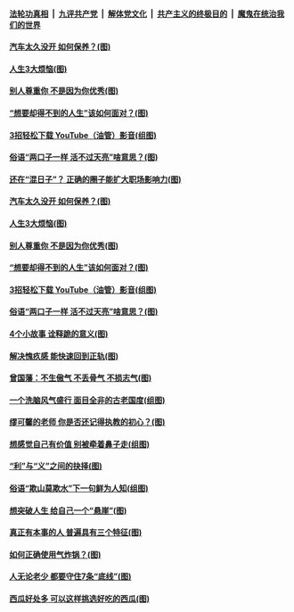 

####  [法轮功真相](../../../../basic/blob/master/README.md?t=06200602) &nbsp;|&nbsp; [九评共产党](../../../../9ping.md/blob/master/README.md?t=06200602) &nbsp;|&nbsp; [解体党文化](../../../../jtdwh.md/blob/master/README.md?t=06200602)  &nbsp;|&nbsp; [共产主义的终极目的](../../../../gczydzjmd.md/blob/master/README.md?t=06200602) &nbsp;|&nbsp; [魔鬼在统治我们的世界](../../../../mgztzwmdsj.md/blob/master/README.md?t=06200602) 

#### [汽车太久没开 如何保养？(图)](../pages/p8/937035.md?t=06200602) 

#### [人生3大烦恼(图)](../pages/p8/936959.md?t=06200602) 

#### [别人尊重你 不是因为你优秀(图)](../pages/p8/936253.md?t=06200602) 

#### [“想要却得不到的人生”该如何面对？(图)](../pages/p8/936933.md?t=06200602) 

#### [3招轻松下载 YouTube（油管）影音(组图)](../pages/p8/936922.md?t=06200602) 

#### [俗语“两口子一样 活不过天亮”啥意思？(图)](../pages/p8/936917.md?t=06200602) 

#### [还在“混日子”？ 正确的圈子能扩大职场影响力(图)](../pages/p8/937049.md?t=06200602) 

#### [汽车太久没开 如何保养？(图)](../pages/p8/937035.md?t=06200602) 

#### [人生3大烦恼(图)](../pages/p8/936959.md?t=06200602) 

#### [别人尊重你 不是因为你优秀(图)](../pages/p8/936253.md?t=06200602) 

#### [“想要却得不到的人生”该如何面对？(图)](../pages/p8/936933.md?t=06200602) 

#### [3招轻松下载 YouTube（油管）影音(组图)](../pages/p8/936922.md?t=06200602) 

#### [俗语“两口子一样 活不过天亮”啥意思？(图)](../pages/p8/936917.md?t=06200602) 

#### [4个小故事 诠释跪的意义(图)](../pages/p8/936353.md?t=06200602) 

#### [解决愧疚感 能快速回到正轨(图)](../pages/p8/936834.md?t=06200602) 

#### [曾国藩：不生傲气 不丢骨气 不损志气(图)](../pages/p8/936248.md?t=06200602) 

#### [一个洗脑风气盛行 面目全非的古老国度(组图)](../pages/p8/936759.md?t=06200602) 

#### [缪可馨的老师 你是否还记得执教的初心？(图)](../pages/p8/936737.md?t=06200602) 

#### [想感觉自己有价值 别被牵着鼻子走(组图)](../pages/p8/936721.md?t=06200602) 

#### [“利”与“义”之间的抉择(图)](../pages/p8/936246.md?t=06200602) 

#### [俗语“欺山莫欺水”下一句鲜为人知(组图)](../pages/p8/936659.md?t=06200602) 

#### [想突破人生 给自己一个“悬崖”(图)](../pages/p8/936658.md?t=06200602) 

#### [真正有本事的人 普遍具有三个特征(图)](../pages/p8/936032.md?t=06200602) 

#### [如何正确使用气炸锅？(图)](../pages/p8/936234.md?t=06200602) 

#### [人无论老少 都要守住7条“底线”(图)](../pages/p8/936522.md?t=06200602) 

#### [西瓜好处多 可以这样挑选好吃的西瓜(图)](../pages/p8/936510.md?t=06200602) 

